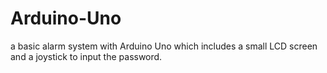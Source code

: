 # Arduino-Uno
a basic alarm system with Arduino Uno which includes a small LCD screen and a joystick to input the password.
